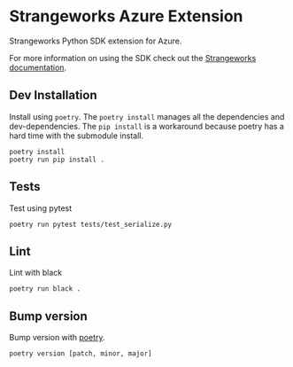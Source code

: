 # Strangeworks Azure Extension

Strangeworks Python SDK extension for Azure.

For more information on using the SDK check out the
[Strangeworks documentation](https://docs.strangeworks.com/).

## Dev Installation

Install using `poetry`. The `poetry install` manages all the dependencies and
dev-dependencies. The `pip install` is a workaround because poetry has a hard time with
the submodule install.

```
poetry install
poetry run pip install .
```

## Tests

Test using pytest

```
poetry run pytest tests/test_serialize.py
```

## Lint

Lint with black

```
poetry run black .
```

## Bump version

Bump version with [poetry](https://python-poetry.org/docs/cli/#version).

```
poetry version [patch, minor, major]
```
